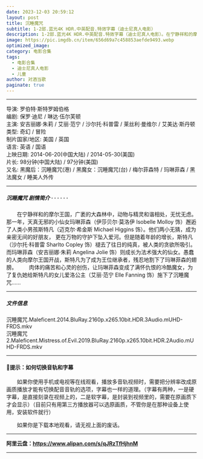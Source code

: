 ```yaml
---
date: 2023-12-03 20:59:12
layout: post
title: 沉睡魔咒
subtitle: 1-2部.蓝光4K HDR.中英配音.特效字幕（迪士尼真人电影）
description: 1-2部.蓝光4K HDR.中英配音.特效字幕（迪士尼真人电影）。在宁静祥和的摩尔王国，广袤的大森林中，动物与精灵和谐相处，无忧无虑。那一年，天真无邪的小仙女玛琳菲森邂逅了人类小男孩斯特凡。他们两小无猜，成为亲密无间的好朋友， 更在万物的守护下坠入爱河...
image: https://pic.imgdb.cn/item/656d69a7c458853aefde9493.webp
optimized_image: 
category: 电影合集
tags:
  - 电影合集
  - 迪士尼真人电影
  - 儿童
author: 对酒当歌
paginate: true
---
```



---

导演: 罗伯特·斯特罗姆伯格  
编剧: 保罗·迪尼 / 琳达·伍尔芙顿  
主演: 安吉丽娜·朱莉 / 艾丽·范宁 / 沙尔托·科普雷 / 莱丝利·曼维尔 / 艾美达·斯丹顿  
类型: 奇幻 / 冒险  
制片国家/地区: 美国 / 英国  
语言: 英语 / 国语  
上映日期: 2014-06-20(中国大陆) / 2014-05-30(美国)  
片长: 98分钟(中国大陆) / 97分钟(美国)  
又名: 黑魔后：沉睡魔咒(港) / 黑魔女：沉睡魔咒(台) / 梅尔菲森特 / 玛琳菲森 / 黑法魔女 / 睡美人外传  

---

##### 沉睡魔咒 剧情简介 · · · · · ·

　　在宁静祥和的摩尔王国，广袤的大森林中，动物与精灵和谐相处，无忧无虑。那一年，天真无邪的小仙女玛琳菲森（伊莎贝尔·莫洛伊 Isobelle Molloy 饰）邂逅了人类小男孩斯特凡（迈克尔·希金斯 Michael Higgins 饰）。他们两小无猜，成为亲密无间的好朋友， 更在万物的守护下坠入爱河。但是随着年龄的增长，斯特凡（沙尔托·科普雷 Sharlto Copley 饰）褪去了往日的纯真，被人类的贪欲所吸引。而玛琳菲森（安吉丽娜·朱莉 Angelina Jolie 饰）则成长为法术强大的仙女。愚蠢的人类向摩尔王国开战，斯特凡为了成为王位继承者，残忍地割下了玛琳菲森的翅膀。 
　　肉体的痛苦和心灵的创伤，让玛琳菲森变成了满怀仇恨的冷酷魔女，为了复仇她给斯特凡的女儿爱洛公主（艾丽·范宁 Elle Fanning 饰）施下了沉睡魔咒……

---

##### 文件信息

沉睡魔咒.Maleficent.2014.BluRay.2160p.x265.10bit.HDR.3Audio.mUHD-FRDS.mkv  
沉睡魔咒2.Maleficent.Mistress.of.Evil.2019.BluRay.2160p.x265.10bit.HDR.2Audio.mUHD-FRDS.mkv  

---

#### 🔔提示：如何切换音轨和字幕

　　如果你使用手机或电视等在线观看，播放多音轨视频时，需要把分辨率改成原画质播放才能有切换配音音轨的选项，字幕也一样的道理。（字幕有两种，一是硬字幕，是直接刻录在视频上的，二是软字幕，是封装到视频里的，需要在原画质下才会显示）（目前只有用第三方播放器可以选原画质，不管你是在那种设备上使用，安装软件就行）

　　如果你是下载本地观看，请无视上面的废话。

---

**阿里云盘：<https://www.alipan.com/s/qJRzTfHjhnM>**

---
